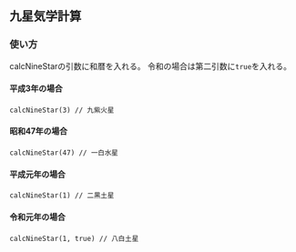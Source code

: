 ## 九星気学計算

### 使い方

calcNineStarの引数に和暦を入れる。
令和の場合は第二引数に`true`を入れる。

#### 平成3年の場合

```
calcNineStar(3) // 九紫火星
```

#### 昭和47年の場合

```
calcNineStar(47) // 一白水星
```

#### 平成元年の場合

```
calcNineStar(1) // 二黒土星
```

#### 令和元年の場合

```
calcNineStar(1, true) // 八白土星
```
